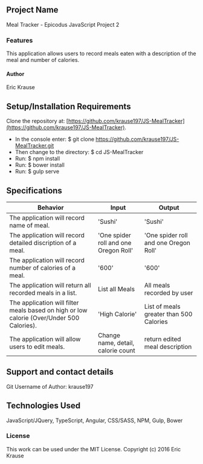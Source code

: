 ## Project Name
Meal Tracker - Epicodus JavaScript Project 2

### Features
This application allows users to record meals eaten with a description of the meal and number of calories.

#### Author
Eric Krause


## Setup/Installation Requirements
 Clone the repository at: [https://github.com/krause197/JS-MealTracker](https://github.com/krause197/JS-MealTracker).
* In the console enter: $ git clone https://github.com/krause197/JS-MealTracker.git
* Then change to the directory: $ cd JS-MealTracker
* Run: $ npm install
* Run: $ bower install
* Run: $ gulp serve




## Specifications

|Behavior|Input|Output|
|---|---|---|
|The application will record name of meal.| 'Sushi' | 'Sushi' |
|The application will record detailed discription of a meal. | 'One spider roll and one Oregon Roll' | 'One spider roll and one Oregon Roll' |
|The application will record number of calories of a meal. | '600' | '600' |
|The application will return all recorded meals in a list. | List all Meals | All meals recorded by user |
|The application will filter meals based on high or low calorie (Over/Under 500 Calories). | 'High Calorie' | List of meals greater than 500 Calories |
|The application will allow users to edit meals. | Change name, detail, calorie count | return edited meal description |


## Support and contact details

Git Username of Author: krause197

## Technologies Used

JavaScript/JQuery, TypeScript, Angular, CSS/SASS, NPM, Gulp, Bower

### License

This work can be used under the MIT License.
Copyright (c) 2016 Eric Krause
